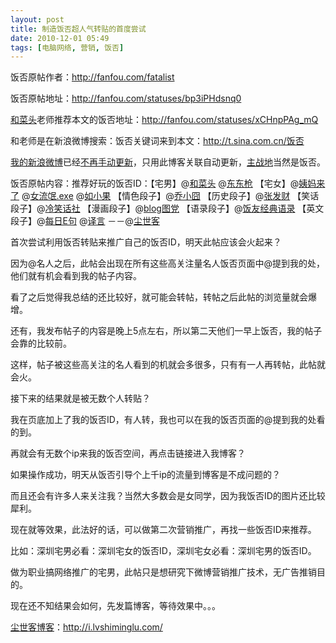 ```yaml
---
layout: post
title: 制造饭否超人气转贴的首度尝试
date: 2010-12-01 05:49
tags: [电脑网络, 营销, 饭否]
---
```

饭否原帖作者：<a href="http://fanfou.com/fatalist" target="_blank">http://fanfou.com/fatalist</a>

饭否原帖地址：<a href="http://fanfou.com/statuses/bp3iPHdsnq0" target="_blank">http://fanfou.com/statuses/bp3iPHdsnq0</a>

<a href="http://fanfou.com/%E5%92%8C%E8%8F%9C%E5%A4%B4" target="_blank">和菜头</a>老师推荐本文的饭否地址：<a href="http://fanfou.com/statuses/xCHnpPAg_mQ" target="_blank">http://fanfou.com/statuses/xCHnpPAg_mQ</a>

和老师是在新浪微博搜索：饭否关键词来到本文：<a href="http://t.sina.com.cn/k/%25E9%25A5%25AD%25E5%2590%25A6" target="_blank">http://t.sina.com.cn/饭否</a>

<a href="http://t.sina.com.cn/lwpwr" target="_blank">我的新浪微博</a>已经<a href="http://t.sina.com.cn/1239001615/wr0tl2xV1q" target="_blank">不再手动更新</a>，只用此博客关联自动更新，<a href="http://fanfou.com/fatalist" target="_blank">主战地</a>当然是饭否。

饭否原帖内容：推荐好玩的饭否ID：【宅男】@<a class="former" href="http://fanfou.com/%E5%92%8C%E8%8F%9C%E5%A4%B4">和菜头</a> @<a class="former" href="http://fanfou.com/dongdongqiang">东东枪</a> 【宅女】@<a class="former" href="http://fanfou.com/bessibaby">姨妈来了</a> @<a class="former" href="http://fanfou.com/dawaiwai">女流氓.exe</a> @<a class="former" href="http://fanfou.com/iftogether">如小果</a> 【情色段子】@<a class="former" href="http://fanfou.com/aprshaw">乔小囧</a> 【历史段子】@<a class="former" href="http://fanfou.com/%E5%BC%A0%E5%8F%91%E8%B4%A2">张发财</a> 【笑话段子】@<a class="former" href="http://fanfou.com/lenxiaohua">冷笑话社</a> 【漫画段子】@<a class="former" href="http://fanfou.com/blogtd">blog图党</a> 【语录段子】@<a class="former" href="http://fanfou.com/fyjdyl">饭友经典语录</a> 【英文段子】@<a class="former" href="http://fanfou.com/baike">每日E句</a> @<a class="former" href="http://fanfou.com/yeeyanese">译言</a> －－@<a class="former" href="http://fanfou.com/fatalist">尘世客</a>

首次尝试利用饭否转贴来推广自己的饭否ID，明天此帖应该会火起来？

因为@名人之后，此帖会出现在所有这些高关注量名人饭否页面中@提到我的处，他们就有机会看到我的帖子内容。

看了之后觉得我总结的还比较好，就可能会转帖，转帖之后此帖的浏览量就会爆增。

还有，我发布帖子的内容是晚上5点左右，所以第二天他们一早上饭否，我的帖子会靠的比较前。

这样，帖子被这些高关注的名人看到的机就会多很多，只有有一人再转帖，此帖就会火。

接下来的结果就是被无数个人转贴？

我在页底加上了我的饭否ID，有人转，我也可以在我的饭否页面的@提到我的处看的到。

再就会有无数个ip来我的饭否空间，再点击链接进入我博客？

如果操作成功，明天从饭否引导个上千ip的流量到博客是不成问题的？

而且还会有许多人来关注我？当然大多数会是女同学，因为我饭否ID的图片还比较犀利。

现在就等效果，此法好的话，可以做第二次营销推广，再找一些饭否ID来推荐。

比如：深圳宅男必看：深圳宅女的饭否ID，深圳宅女必看：深圳宅男的饭否ID。

做为职业搞网络推广的宅男，此帖只是想研究下微博营销推广技术，无广告推销目的。

现在还不知结果会如何，先发篇博客，等待效果中。。。


<a href="http://i.lvshiminglu.com/">尘世客博客</a>：<a href="http://i.lvshiminglu.com/">http://i.lvshiminglu.com/</a>


